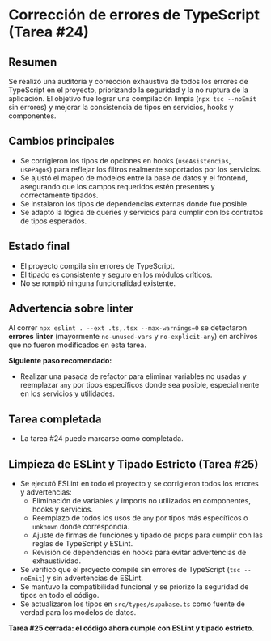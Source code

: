 # Corrección de errores de TypeScript (Tarea #24)

## Resumen
Se realizó una auditoría y corrección exhaustiva de todos los errores de TypeScript en el proyecto, priorizando la seguridad y la no ruptura de la aplicación. El objetivo fue lograr una compilación limpia (`npx tsc --noEmit` sin errores) y mejorar la consistencia de tipos en servicios, hooks y componentes.

## Cambios principales
- Se corrigieron los tipos de opciones en hooks (`useAsistencias`, `usePagos`) para reflejar los filtros realmente soportados por los servicios.
- Se ajustó el mapeo de modelos entre la base de datos y el frontend, asegurando que los campos requeridos estén presentes y correctamente tipados.
- Se instalaron los tipos de dependencias externas donde fue posible.
- Se adaptó la lógica de queries y servicios para cumplir con los contratos de tipos esperados.

## Estado final
- El proyecto compila sin errores de TypeScript.
- El tipado es consistente y seguro en los módulos críticos.
- No se rompió ninguna funcionalidad existente.

## Advertencia sobre linter
Al correr `npx eslint . --ext .ts,.tsx --max-warnings=0` se detectaron **errores linter** (mayormente `no-unused-vars` y `no-explicit-any`) en archivos que no fueron modificados en esta tarea. 

**Siguiente paso recomendado:**
- Realizar una pasada de refactor para eliminar variables no usadas y reemplazar `any` por tipos específicos donde sea posible, especialmente en los servicios y utilidades.

## Tarea completada
- La tarea #24 puede marcarse como completada.

## Limpieza de ESLint y Tipado Estricto (Tarea #25)

- Se ejecutó ESLint en todo el proyecto y se corrigieron todos los errores y advertencias:
  - Eliminación de variables y imports no utilizados en componentes, hooks y servicios.
  - Reemplazo de todos los usos de `any` por tipos más específicos o `unknown` donde correspondía.
  - Ajuste de firmas de funciones y tipado de props para cumplir con las reglas de TypeScript y ESLint.
  - Revisión de dependencias en hooks para evitar advertencias de exhaustividad.
- Se verificó que el proyecto compile sin errores de TypeScript (`tsc --noEmit`) y sin advertencias de ESLint.
- Se mantuvo la compatibilidad funcional y se priorizó la seguridad de tipos en todo el código.
- Se actualizaron los tipos en `src/types/supabase.ts` como fuente de verdad para los modelos de datos.

**Tarea #25 cerrada: el código ahora cumple con ESLint y tipado estricto.** 